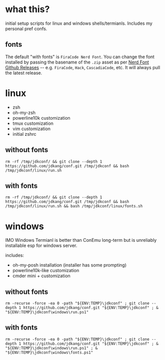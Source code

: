 # what this?
initial setup scripts for linux and windows shells/termianls. Includes my personal pref confs.

## fonts
The default "with fonts" is `FiraCode Nerd Font`. You can change the font installed by passing the basename of the `.zip` asset as per [Nerd Font Github Releases](https://github.com/ryanoasis/nerd-fonts/releases) -- e.g. `FiraCode`, `Hack`, `CascadiaCode`, etc. It will always pull the latest release.

# linux
- zsh
- oh-my-zsh
- powerline10k customization
- tmux customization
- vim customization
- initial zshrc

## without fonts
```
rm -rf /tmp/jdkconf/ && git clone --depth 1 https://github.com/jdkang/conf.git /tmp/jdkconf && bash /tmp/jdkconf/linux/run.sh
```

## with fonts
```
rm -rf /tmp/jdkconf/ && git clone --depth 1 https://github.com/jdkang/conf.git /tmp/jdkconf && bash /tmp/jdkconf/linux/run.sh && bash /tmp/jdkconf/linux/fonts.sh
```

# windows
IMO Windows Termianl is better than ConEmu long-term but is unreliably installable esp for windows server.

includes:
- oh-my-posh installation (installer has some prompting)
- powerline10k-like customization
- cmder mini + customization

## without fonts
```
rm -recurse -force -ea 0 -path "${ENV:TEMP}\jdkconf" ; git clone --depth 1 https://github.com/jdkang/conf.git "${ENV:TEMP}\jdkconf" ; & "${ENV:TEMP}\jdkconf\windows\run.ps1"
```

## with fonts
```
rm -recurse -force -ea 0 -path "${ENV:TEMP}\jdkconf" ; git clone --depth 1 https://github.com/jdkang/conf.git "${ENV:TEMP}\jdkconf" ; & "${ENV:TEMP}\jdkconf\windows\run.ps1" ; & "${ENV:TEMP}\jdkconf\windows\fonts.ps1"
```